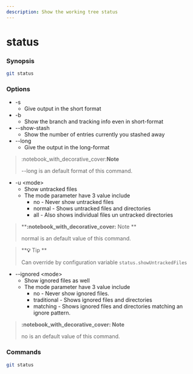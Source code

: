 ```yaml
---
description: Show the working tree status
---
```


# status

### Synopsis

```bash
git status
```

### Options

* \-s
  * Give output in the short format
* \-b&#x20;
  * Show the branch and tracking info even in  short-format
* \--show-stash
  * Show the number of entries currently you stashed away
* \--long
  * Give the output in the long-format

> :notebook\_with\_decorative\_cover:**Note**
>
> \--long is an default format of this command.

* \-u \<mode>
  * Show untracked files
  * The mode parameter have 3 value include
    * no - Never show untracked files
    * normal - Shows untracked files and directories
    * all - Also shows individual files un untracked directories

> ****:notebook\_with\_decorative\_cover:** Note **
>
> normal is an default value of this command.

> ****:bulb:** Tip **
>
> Can override by configuration variable `status.showUntrackedFiles`

* \--ignored \<mode>
  * Show ignored files as well
  * The mode parameter have 3 value include
    * no - Never show ignored files.
    * traditional - Shows ignored files and directories
    * matching - Shows ignored files and directories matching an ignore pattern.

> ****:notebook\_with\_decorative\_cover:** Note**
>
> no is an default value of this command.

### Commands

```bash
git status
```

